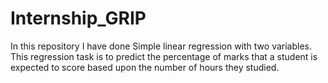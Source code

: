 # Internship_GRIP
In this repository I have done Simple linear regression with two variables.
This regression task is to predict the percentage of
marks that a student is expected to score based upon the
number of hours they studied.
